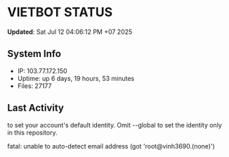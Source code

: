 # VIETBOT STATUS
**Updated**: Sat Jul 12 04:06:12 PM +07 2025

## System Info
- IP: 103.77.172.150
- Uptime: up 6 days, 19 hours, 53 minutes
- Files: 27177

## Last Activity

to set your account's default identity.
Omit --global to set the identity only in this repository.

fatal: unable to auto-detect email address (got 'root@vinh3690.(none)')

